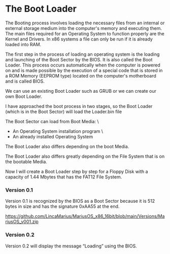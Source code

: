 # The Boot Loader
The Booting process involves loading the necessary files from an internal or external storage medium into the computer's memory and executing them. The main files required for an Operating System to function properly are the Kernel and Drivers. In x86 systems a file can only be run if it is already loaded into RAM.

The first step in the process of loading an operating system is the loading and launching of the Boot Sector by the BIOS. It is also called the Boot Loader. This process occurs automatically when the computer is powered on and is made possible by the execution of a special code that is stored in a ROM Memory (EEPROM type) located on the computer's motherboard and is called BIOS.

We can use an existing Boot Loader such as GRUB or we can create our own Boot Loader.

I have approached the boot process in two stages, so the Boot Loader (which is in the Boot Sector) will load the Loader.bin file

The Boot Sector can load from Boot Media: \
- An Operating System installation program \
- An already installed Operating System

The Boot Loader also differs depending on the boot Media.

The Boot Loader also differs greatly depending on the File System that is on the bootable Media.

Now I will create a Boot Loader step by step for a Floppy Disk with a capacity of 1.44 Mbytes that has the FAT12 File System.

### Version 0.1
Version 0.1 is recognized by the BIOS as a Boot Sector because it is 512 bytes in size and has the signature 0xAA55 at the end.

https://github.com/LincaMarius/MariusOS_x86_16bit/blob/main/Versions/MariusOS_v001.zip

### Version 0.2
Version 0.2 will display the message “Loading” using the BIOS.

